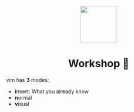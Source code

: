 <div align="center">
  <image src="./vim.png" height="100" width="100" />
  <h1>Workshop 🧪</h1>
</div>

vim has **3** modes:
- **i**nsert: What you already know
- **n**ormal
- **v**isual
